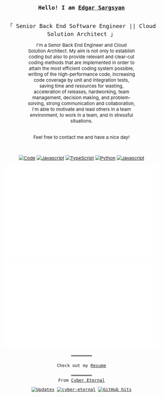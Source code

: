 <h3 align="center" style="font-size: 18px"><samp>Hello! I am <b><a rel="nofollow noopener noreferrer" target="_blank" href="https://sargsyan.dev/">Edgar Sargsyan</a></b></samp></h3>

<p align="center"><br>
  <samp style="font-size: 18px">
    「 Senior Back End Software Engineer || Cloud Solution Architect 」<br>
  </samp>
</p>






<!-- <details align="center" style="font-size: 18px">
   <summary> <samp>&#9776; More information</samp></summary> -->

<div align="center" style="font-size: 15px">
   <p align="center">
 <p style="width: 70%; text-align: center; margin: auto">
I'm a Senor Back End Engineer and Cloud Solution Architect. My aim is not only to establish coding but also to provide relevant and clear-cut coding methods that are implemented in order to attain the most efficient coding system possible, writing of the high-performance code, increasing code coverage by unit and integration tests, saving time and resources for wasting, acceleration of releases, hardworking, team management, decision making, and problem-solving, strong communication and collaboration, I'm able to motivate and lead others in a team environment, to work in a team, and in stressful situations.
<br>

</p>

<br>
<p>
Feel free to contact me and have a nice day!

  </p>

<br>

<a href="https://github.com/cyber-eternal?tab=repositories" target="_blank"><img alt="Code" src="https://img.shields.io/badge/-code-000000?style=flat-square&logo=Plex&logoColor=white"></a>
<a href="https://github.com/cyber-eternal?tab=repositories&language=javascript" target="_blank"><img alt="Javascript" src="https://img.shields.io/badge/-Javascript-f1e05a?style=flat-square&logo=Javascript&logoColor=black"></a>
<a href="https://github.com/cyber-eternal?tab=repositories&language=typescript" target="_blank"><img alt="TypeScript" src="https://img.shields.io/badge/-TypeScript-f34b7d?style=flat-square&logo=TypeScript&logoColor=white&color=darkgreen"></a>
<a href="https://github.com/cyber-eternal?tab=repositories&language=python" target="_blank"><img alt="Python" src="https://img.shields.io/badge/-Python-3572A5?style=flat-square&logo=Python&logoColor=yellow"></a>
<a href="https://github.com/cyber-eternal?tab=repositories&language=dockerfile" target="_blank"><img alt="Javascript" src="https://img.shields.io/badge/-Docker-white?style=flat-square&logo=docker&logoColor=blue"></a>

<!-- <img src="https://github-readme-stats.vercel.app/api?username=cyber-eternal&show_icons=true&theme=dark&title_color=27d545&count_private=true&hide_title=true&hide_rank=false"></img> -->

![](https://raw.githubusercontent.com/cyber-eternal/github-stats/master/generated/overview.svg) ![](https://raw.githubusercontent.com/cyber-eternal/github-stats/master/generated/languages.svg)



</samp>

  </p>
  
</div>
<!-- </details> -->

<!-- <languages align="center">
<p align="center">
════════<br><br>
 <samp>Languages and Technologies</samp></p>
<br>

<p align="center">
<a src="#"><img align="center" title="Node.js" alt="Node JS" height="26px" src="./tmp/nodejs.png" /></a>
<a src="#"><img align="center" title="Javascript" alt="JavaScript" height="26px" src="./tmp/js.png" /></a>
<a src="#"><img align="center" title="TavaScript" alt="TypeScript" height="26px" src="./tmp/ts.png" /></a>
<a src="#"><img align="center" title="Python" alt="Python" height="26px" src="./tmp/python-logo.png" /></a>
<a src="#"><img align="center" title="Amazon Web Services(AWS)" alt="AWS" height="26px" src="./tmp/aws.png" /></a>
<a src="#"><img align="center" title="Lambda" alt="Lambda" height="26px" src="./tmp/lambda.png" /></a>
<a src="#"><img align="center" title="Serverless" alt="Serverless" height="26px" src="./tmp/serverless.png" /></a>
<a src="#"><img align="center" title="Express" alt="Express" height="26px" src="./tmp/express.png" /></a>
<a src="#"><img align="center" title="Nest.js" alt="Nest.js" height="26px" width="26px" src="./tmp/nestjs.svg" /></a>
<a src="#"><img align="center" title="Graphql" alt="Graphql" height="26px" src="./tmp/graphql.png" /></a>
<a src="#"><img align="center" title="Docker" alt="Docker" height="26px" width="26px" src="./tmp/docker.svg" /></a>
<a src="#"><img align="center" title="Kubernetes" alt="Kubernetes" height="26px" src="./tmp/kubernetes.png" /></a>
<a src="#"><img align="center" title="Git" alt="Git" height="26px" src="./tmp/git.png" /></a>
<a src="#"><img align="center" title="RabbitMQ" alt="RabbitMQ" height="26px" src="./tmp/rabbitmq.jpg" /></a>
<a src="#"><img align="center" title="React" alt="React" height="26px" width="26px" src="./tmp/react.png" /></a>
<a src="#"><img align="center" title="SQL" alt="SQL" height="26px" src="./tmp/sql.png" /></a>
<a src="#"><img align="center" title="PostgreSQL" alt="PostgreSQL" height="26px" src="./tmp/pgsql.png" /></a>
<br>
<br>
<a src="#"><img align="center" title="MySQL" alt="MySQL" height="26px" src="./tmp/mysql.png" /></a>
<a src="#"><img align="center" title="MsSQL" alt="MsSQL" height="26px" width="26px" src="./tmp/mssql.svg" /></a>
<a src="#"><img align="center" title="MariaDB" alt="MariaBD" height="26px" width="26px" src="./tmp/mariadb.svg" /></a>
<a src="#"><img align="center" alt="Casandra DB" height="26px" width="26px" src="./tmp/casandra.png" /> </a>
<a src="#"><img align="center" title="Sequelize ORM" alt="Sequelize" height="26px" src="./tmp/sequelize.png" /></a>
<a src="#"><img align="center" title="MongoDB" alt="MongoDB" height="26px" src="./tmp/mongodb.png" /></a>
<a src="#"><img align="center" title="Mongoose ODM" alt="Mongoose" height="26px" src="./tmp/mongoose.png" /></a>
<a src="#"><img align="center" title="AWS Dynamo DB" alt="AWS Dynamo DB" height="26px" width="26px" src="./tmp/aws-dynamodb.svg" /></a>
<a src="#"><img align="center" title="Redis" alt="Redis" height="26px" width="26px" src="./tmp/redis.svg" /></a>
<a src="#"><img align="center" title="Elastic Search" alt="Elastic Search" height="26px" width="26px" src="./tmp/elastic_search.svg" /></a>
<a src="#"><img align="center" title="Mocha" alt="Mocha" height="26px" src="./tmp/mocha.png" /></a>
<a src="#"><img align="center" title="Chai" alt="Chai" height="26px" src="./tmp/chai.png" /></a>
<a src="#"><img align="center" title="Jest" alt="Jest" height="26px" src="./tmp/jest.png" /></a>
<a src="#"><img align="center" title="EJS" alt="EJS" height="26px" src="./tmp/ejs.png" /></a>
<a src="#"><img align="center" title="Jenkins" alt="Jenkins" height="26px" src="./tmp/jenkins.png" /></a>
<a src="#"><img align="center" title="Terrafrom" alt="Terrafrom" height="26px" src="./tmp/terraform.png" /></a>
<a src="#"><img align="center" title="Tenserflow" alt="Tenserflow" height="26px" src="./tmp/tenserflow.png" /></a>
<a src="#"><img align="center" title="Keras" alt="Keras" height="26px" src="./tmp/keras.png" /></a>
<a src="#"><img align="center" title="OpenCV" alt="OpenCV" height="26px" src="./tmp/opencv.png" /></a>
</p>
</languages> -->

<samp>
 
  <p align="center">
  ════════<br><br>
   Check out my <a rel="nofollow noopener noreferrer" target="_blank" href="https://cyber-eternal.github.io/src/cv/EdgarSargsyan'sCV.pdf">Resume</a><br><br>
    ════════<br>
    From <a href="https://github.com/cyber-eternal/cyber-eternal">Cyber Eternal</a>
  </p>

  <p align="center">
<a href="https://github.com/cyber-eternal?tab=followers" target="_blank"><img alt="Updates" src="https://img.shields.io/badge/--000000?style=flat-square&logo=RSS&logoColor=white&color=red"></a>
<a href="https://github.com/cyber-eternal" target="_blank"><img alt="cyber-eternal" src="https://badges.pufler.dev/visits/cyber-eternal/cyber-eternal?logo=GitHub&label=Visits&color=darkgreen&logoColor=white&style=flat-square"/></a>
<a href="https://github.com/cyber-eternal/cyber-eternal" target="_blank"><img alt="GitHub hits" src="https://img.shields.io/github/last-commit/cyber-eternal/cyber-eternal?label=Profile%20Updated&style=flat-square&color=darkgreen"></a>
</p>
</samp>
